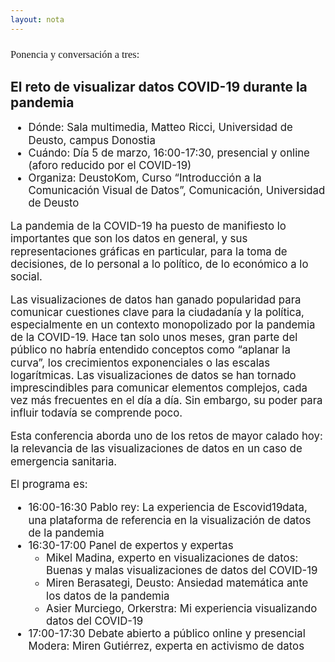 ```yaml
---
layout: nota
---
```


<h3 style="font-family: 'Playfair Display', Georgia, serif; font-weight: normal;">Ponencia y conversación a tres:</h3>
<h2> El reto de visualizar datos COVID-19 durante la pandemia</h2>

<div style="font-size:1.2em;line-height:1.2em;" markdown="1">

- Dónde: Sala multimedia, Matteo Ricci, Universidad de Deusto, campus Donostia
- Cuándo: Día 5 de marzo, 16:00-17:30, presencial y online (aforo reducido por el COVID-19)
- Organiza: DeustoKom, Curso “Introducción a la Comunicación Visual de Datos”, Comunicación, Universidad de Deusto

La pandemia de la COVID-19 ha puesto de manifiesto lo importantes que son los datos en general, y sus representaciones gráficas en particular, para la toma de decisiones, de lo personal a lo político, de lo económico a lo social.

Las visualizaciones de datos han ganado popularidad para comunicar cuestiones clave para la ciudadanía y la política, especialmente en un contexto monopolizado por la pandemia de la COVID-19. Hace tan solo unos meses, gran parte del público no habría entendido conceptos como “aplanar la curva”, los crecimientos exponenciales o las escalas logarítmicas. Las visualizaciones de datos se han tornado imprescindibles para comunicar elementos complejos, cada vez más frecuentes en el día a día. Sin embargo, su poder para influir todavía se comprende poco.

Esta conferencia aborda uno de los retos de mayor calado hoy: la relevancia de las visualizaciones de datos en un caso de emergencia sanitaria.

El programa es:

- 16:00-16:30 Pablo rey: La experiencia de Escovid19data, una plataforma de referencia en la visualización de datos de la pandemia
- 16:30-17:00 Panel de expertos y expertas
	+ Mikel Madina, experto en visualizaciones de datos: Buenas y malas visualizaciones de datos del COVID-19
	+ Miren Berasategi, Deusto: Ansiedad matemática ante los datos de la pandemia
	+ Asier Murciego, Orkerstra: Mi experiencia visualizando datos del COVID-19
- 17:00-17:30 Debate abierto a público online y presencial  
  Modera: Miren Gutiérrez, experta en activismo de datos

</div>